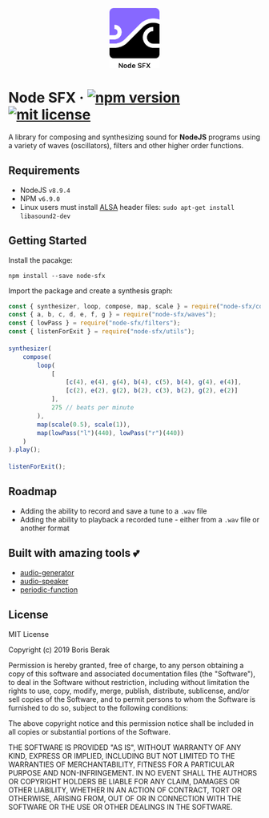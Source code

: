 <p align="center">
  <img src="https://raw.githubusercontent.com/bberak/node-sfx/master/assets/logo.png" alt="Node SFX" height="120" />
</p>

# Node SFX &middot; [![npm version](https://badge.fury.io/js/node-sfx.svg)](https://badge.fury.io/js/node-sfx) [![mit license](https://img.shields.io/badge/license-MIT-50CB22.svg)](https://opensource.org/licenses/MIT)

A library for composing and synthesizing sound for **NodeJS** programs using a variety of waves (oscillators), filters and other higher order functions.

## Requirements

- NodeJS `v8.9.4`
- NPM `v6.9.0`
- Linux users must install [ALSA](https://alsa-project.org/wiki/Main_Page) header files: `sudo apt-get install libasound2-dev`

## Getting Started

Install the pacakge:

```
npm install --save node-sfx
```

Import the package and create a synthesis graph:

```javascript
const { synthesizer, loop, compose, map, scale } = require("node-sfx/core");
const { a, b, c, d, e, f, g } = require("node-sfx/waves");
const { lowPass } = require("node-sfx/filters");
const { listenForExit } = require("node-sfx/utils");

synthesizer(
	compose(
		loop(
			[
				[c(4), e(4), g(4), b(4), c(5), b(4), g(4), e(4)],
				[c(2), e(2), g(2), b(2), c(3), b(2), g(2), e(2)]
			],
			275 // beats per minute
		),
		map(scale(0.5), scale(1)),
		map(lowPass("l")(440), lowPass("r")(440))
	)
).play();

listenForExit();
```

## Roadmap

- Adding the ability to record and save a tune to a `.wav` file
- Adding the ability to playback a recorded tune - either from a `.wav` file or another format

## Built with amazing tools 💕

- [audio-generator](https://github.com/audiojs/audio-generator)
- [audio-speaker](https://github.com/audiojs/audio-speaker)
- [periodic-function](https://github.com/scijs/periodic-function)

## License

MIT License

Copyright (c) 2019 Boris Berak

Permission is hereby granted, free of charge, to any person obtaining a copy
of this software and associated documentation files (the "Software"), to deal
in the Software without restriction, including without limitation the rights
to use, copy, modify, merge, publish, distribute, sublicense, and/or sell
copies of the Software, and to permit persons to whom the Software is
furnished to do so, subject to the following conditions:

The above copyright notice and this permission notice shall be included in all
copies or substantial portions of the Software.

THE SOFTWARE IS PROVIDED "AS IS", WITHOUT WARRANTY OF ANY KIND, EXPRESS OR
IMPLIED, INCLUDING BUT NOT LIMITED TO THE WARRANTIES OF MERCHANTABILITY,
FITNESS FOR A PARTICULAR PURPOSE AND NON-INFRINGEMENT. IN NO EVENT SHALL THE
AUTHORS OR COPYRIGHT HOLDERS BE LIABLE FOR ANY CLAIM, DAMAGES OR OTHER
LIABILITY, WHETHER IN AN ACTION OF CONTRACT, TORT OR OTHERWISE, ARISING FROM,
OUT OF OR IN CONNECTION WITH THE SOFTWARE OR THE USE OR OTHER DEALINGS IN THE
SOFTWARE.